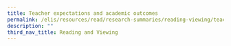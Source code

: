 ```yaml
---
title: Teacher expectations and academic outcomes
permalink: /elis/resources/read/research-summaries/reading-viewing/teacher-expectations-and-academic-outcomes/
description: ""
third_nav_title: Reading and Viewing
---
```

